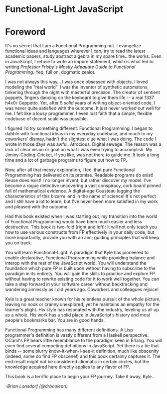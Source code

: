 # Functional-Light JavaScript

# Foreword

It's no secret that I am a Functional Programming nut. I evangelize functional
ideas and languages wherever I can, try to read the latest academic papers,
study abstract algebra in my spare time…the works. Even in JavaScript, I refuse
to write an impure statement, which is what led to writing _Professor Frisby's
Mostly Adequate Guide to Functional Programming_. Yep, full on, dogmatic zealot.

I was not always this way… I was once obsessed with objects. I loved modeling
the "real world". I was the inventor of synthetic automatons, tinkering through
the night with masterful precision. The creator of sentient puppets, fingers
dancing on the keyboard to give them life -- a real 1337 h4x0r Geppetto. Yet,
after 5 _solid_ years of writing object-oriented code, I was never quite
satisfied with the outcome. It just never worked out well for me. I felt like a
lousy programmer. I even lost faith that a simple, flexible codebase of decent
scale was possible.

I figured I'd try something different: Functional Programming. I began to dabble
with functional ideas in my everyday codebase, and much to my coworkers' dismay,
hadn't the slightest clue what I was doing. The code I wrote in those days was
awful. Atrocious. Digital sewage. The reason was a lack of clear vision or goal
on what I was even trying to accomplish. My Jiminy-Coding-Cricket, if you like,
was not there to guide me. It took a long time and a lot of garbage programs to
figure out how to FP.

Now, after all that messy exploration, I feel that pure Functional Programming
has delivered on its promise. Readable programs do exist! Reuse does exist! I no
longer invent, but rather discover my model. I've become a rogue detective
uncovering a vast conspiracy, cork board pinned full of mathematical evidence. A
digital-age Cousteau logging the characteristics of this bizarre land in the
name of science! It's not perfect and I still have a lot to learn, but I've
never been more satisfied in my work and pleased with the outcome.

Had this book existed when I was starting out, my transition into the world of
Functional Programming would have been much easier and less destructive. This
book is two-fold (right and left): it will not only teach you how to use various
constructs from FP effectively in your daily code, but more importantly, provide
you with an aim; guiding principles that will keep you on track.

You will learn Functional-Light: A paradigm that Kyle has pioneered to enable
declarative, Functional Programming while providing balance and interop with the
rest of the JavaScript world. You will understand the foundation which pure FP
is built upon without having to subscribe to the paradigm in its entirety. You
will gain the skills to practice and explore FP without having to rewrite
existing code for it to work well together. You can take a step forward in your
software career without backtracking and wandering aimlessly as I did years ago.
Coworkers and colleagues rejoice!

Kyle is a great teacher known for his relentless pursuit of the whole picture,
leaving no nook or cranny unexplored, yet he maintains an empathy for the
learner's plight. His style has resonated with the industry, leveling us all up
as a whole. His work has a solid place in JavaScript’s history and most people's
bookmarks bar. You are in good hands.

Functional Programming has many different definitions. A Lisp programmer's
definition is vastly different from a Haskell perspective. OCaml's FP bears
little resemblance to the paradigm seen in Erlang. You will even find several
competing definitions in JavaScript. Yet there is a tie that binds -- some
blurry know-it-when-I-see-it definition, much like obscenity (indeed, some do
find FP obscene!) and this book certainly captures it. The end result might not
be considered idiomatic in certain circles, but the knowledge acquired here
directly applies to any flavor of FP.

This book is a terrific place to begin your FP journey. Take it away, Kyle...

_-Brian Lonsdorf (@drboolean)_
